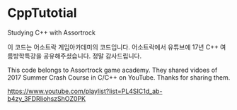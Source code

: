 # CppTutotial
Studying C++ with Assortrock

이 코드는 어소트락 게임아카데미의 코드입니다.
어소트락에서 유튜브에 17년 C++ 여름방학특강을 공유해주셨습니다.
정말 감사드립니다.

This code belongs to Assortrock game academy.
They shared vidoes of 2017 Summer Crash Course in C/C++ on YouTube.
Thanks for sharing them.

https://www.youtube.com/playlist?list=PL4SIC1d_ab-b4zy_3FDRIiohszShOZ0PK
